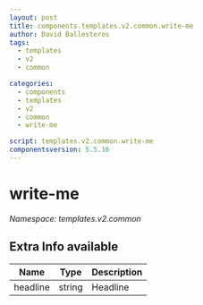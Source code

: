 ```yaml
---
layout: post
title: components.templates.v2.common.write-me
author: David Ballesteros
tags:
  - templates
  - v2
  - common

categories:
  - components
  - templates
  - v2
  - common
  - write-me

script: templates.v2.common.write-me
componentsversion: 5.5.16
---
```

# write-me

*Namespace: templates.v2.common*

## Extra Info available

| Name | Type | Description |
| --- | --- | --- |
| headline | string | Headline |